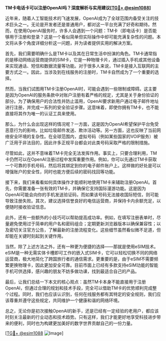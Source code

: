 **TM卡电话卡可以注册OpenAI吗？深度解析与实用建议[[TG💪+ @esim1088](https://t.me/s/esim1088)]**

近年来，随着人工智能技术的飞速发展，OpenAI成为了全球范围内备受关注的技术巨头之一。无论是开发者还是普通用户，都对这一平台充满了好奇和期待。然而，在使用OpenAI服务时，许多人会遇到一个问题：TM卡（即电话卡）是否能够用于注册和登录？这是一个看似简单但实际操作中却可能充满复杂性的问题。本文将从多个角度详细分析这一问题，并为读者提供实用的解决方案。

首先，我们需要明确什么是TM卡以及其在日常生活中扮演的角色。TM卡通常指的是移动网络运营商提供的SIM卡，它是一种物理卡片，通过插入手机或其他设备来实现通话、短信和数据流量等功能。对于很多人来说，TM卡是接入互联网的主要方式之一。因此，当涉及到在线服务的注册时，TM卡自然成为了一个重要的选择。

然而，当我们试图用TM卡注册OpenAI时，可能会遇到一些限制或障碍。这主要是因为OpenAI的服务条款中对账户注册有着严格的规定，尤其是关于身份验证的部分。为了确保用户的合法性并防止滥用，OpenAI要求新用户通过电子邮件地址进行注册，并完成一系列的安全验证步骤。这意味着，即使你拥有TM卡，也不能直接将其作为唯一的认证工具来使用。

那么，为什么会出现这样的情况呢？一方面，这是因为OpenAI希望保护平台免受恶意行为的影响，比如垃圾邮件发送、欺诈活动等。另一方面，这也反映了当前网络安全环境的复杂性。在全球范围内，虚拟号码（例如某些国家的VOIP服务）被广泛用于非法目的，因此许多正规平台都会对此类号码采取严格的限制措施。

尽管如此，这并不意味着TM卡完全无法发挥作用。事实上，只要合理利用，TM卡仍然可以在OpenAI注册过程中发挥重要作用。例如，你可以先通过TM卡获取一个可靠的手机号码，然后将其绑定到你的电子邮件账户上。这样做的好处是可以增强账户的安全性，同时也能方便后续的密码找回等功能。

接下来，我们来看看如何具体操作才能顺利地使用TM卡来辅助注册OpenAI。首先，你需要准备一张有效的TM卡，并确保它支持国际漫游功能。这是因为OpenAI可能会向你的手机发送验证码，而如果该号码无法接收国际短信，则可能导致注册失败。其次，建议选择信誉良好的电信运营商，并保持卡内余额充足，以便随时接收验证信息。

此外，还有一些额外的小技巧可以帮助提高成功率。例如，在填写注册表单时，尽量避免使用过于简单的用户名和密码组合；定期更新浏览器版本以确保兼容性；以及密切关注官方公告，了解最新的注册流程变化。这些细节虽然看似微不足道，但却能在关键时刻起到关键作用。

当然，除了上述方法之外，还有一种更为便捷的选择——那就是使用eSIM技术。eSIM是一种无需实体卡槽即可工作的嵌入式SIM卡，它可以轻松切换不同的网络运营商，极大地简化了跨国旅行者的通信需求。更重要的是，由于eSIM不需要频繁更换物理卡，因此更加安全可靠。目前市面上已经有多款支持eSIM功能的智能手机可供选择，感兴趣的朋友不妨多做功课，找到最适合自己的产品。

最后，让我们总结一下本文的核心观点：虽然TM卡本身不能直接用于注册OpenAI，但通过合理的规划和技术手段，完全可以借助TM卡的优势顺利完成整个过程。同时，我们也应该认识到，任何在线服务都有其特定的安全规则，我们应该尊重并遵守这些规定，共同维护一个健康和谐的网络环境。

总之，无论你是初次接触OpenAI的新手，还是已经有一定经验的老用户，都应该时刻关注最新的行业动态和技术趋势。只有这样，我们才能更好地享受科技进步带来的便利，同时也为构建更加美好的数字世界贡献自己的一份力量。

[[TG💪+ @esim1088](https://t.me/s/esim1088) ![Image](https://i.postimg.cc/4NQfJmqS/Snipaste-2025-05-13-00-14-12.png)]